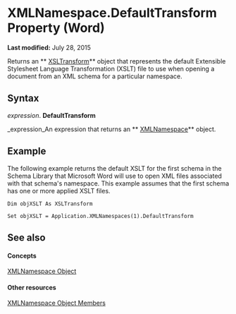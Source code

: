 
# XMLNamespace.DefaultTransform Property (Word)

 **Last modified:** July 28, 2015

 Returns an ** [XSLTransform](cccf0383-8b21-0f46-b5b6-9a092599fd76.md)** object that represents the default Extensible Stylesheet Language Transformation (XSLT) file to use when opening a document from an XML schema for a particular namespace.

## Syntax

 _expression_. **DefaultTransform**

 _expression_An expression that returns an  ** [XMLNamespace](a50ed533-8961-f433-d501-797e5d678fda.md)** object.


## Example

The following example returns the default XSLT for the first schema in the Schema Library that Microsoft Word will use to open XML files associated with that schema's namespace. This example assumes that the first schema has one or more applied XSLT files.


```
Dim objXSLT As XSLTransform 
 
Set objXSLT = Application.XMLNamespaces(1).DefaultTransform
```


## See also


#### Concepts


 [XMLNamespace Object](a50ed533-8961-f433-d501-797e5d678fda.md)
#### Other resources


 [XMLNamespace Object Members](7876c69a-f4d1-63aa-825e-1bfa6a9f4bd1.md)

